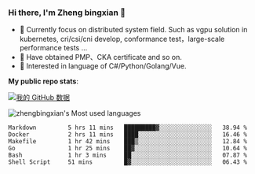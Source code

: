 ### Hi there, I'm Zheng bingxian  👋

* 📖  Currently focus on distributed system field. Such as vgpu solution in kubernetes, cri/csi/cni develop, conformance test，large-scale performance tests ...
* 🌱  Have obtained PMP、CKA certificate and so on.
* 👯  Interested in language of C#/Python/Golang/Vue.

**My public repo stats**:

[![我的 GitHub 数据](https://github-readme-stats.vercel.app/api?username=zhengbingxian&theme=merko)]()

![zhengbingxian's Most used languages](https://github-readme-stats.vercel.app/api/top-langs/?username=zhengbingxian&layout=compact&hide_border=true&langs_count=10)

<!--START_SECTION:waka-->

```text
Markdown         5 hrs 11 mins   █████████▓░░░░░░░░░░░░░░░   38.94 %
Docker           2 hrs 11 mins   ████░░░░░░░░░░░░░░░░░░░░░   16.46 %
Makefile         1 hr 42 mins    ███▒░░░░░░░░░░░░░░░░░░░░░   12.84 %
Go               1 hr 25 mins    ██▓░░░░░░░░░░░░░░░░░░░░░░   10.64 %
Bash             1 hr 3 mins     ██░░░░░░░░░░░░░░░░░░░░░░░   07.87 %
Shell Script     51 mins         █▓░░░░░░░░░░░░░░░░░░░░░░░   06.43 %
```

<!--END_SECTION:waka-->
